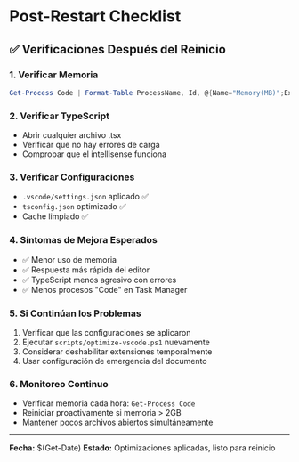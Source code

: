 # Post-Restart Checklist

## ✅ Verificaciones Después del Reinicio

### 1. Verificar Memoria
```powershell
Get-Process Code | Format-Table ProcessName, Id, @{Name="Memory(MB)";Expression={[math]::Round($_.WorkingSet/1MB,2)}}
```

### 2. Verificar TypeScript
- Abrir cualquier archivo .tsx
- Verificar que no hay errores de carga
- Comprobar que el intellisense funciona

### 3. Verificar Configuraciones
- `.vscode/settings.json` aplicado ✅
- `tsconfig.json` optimizado ✅
- Cache limpiado ✅

### 4. Síntomas de Mejora Esperados
- ✅ Menor uso de memoria
- ✅ Respuesta más rápida del editor
- ✅ TypeScript menos agresivo con errores
- ✅ Menos procesos "Code" en Task Manager

### 5. Si Continúan los Problemas
1. Verificar que las configuraciones se aplicaron
2. Ejecutar `scripts/optimize-vscode.ps1` nuevamente
3. Considerar deshabilitar extensiones temporalmente
4. Usar configuración de emergencia del documento

### 6. Monitoreo Continuo
- Verificar memoria cada hora: `Get-Process Code`
- Reiniciar proactivamente si memoria > 2GB
- Mantener pocos archivos abiertos simultáneamente

---
**Fecha:** $(Get-Date)
**Estado:** Optimizaciones aplicadas, listo para reinicio
